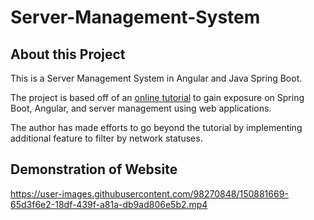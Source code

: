 # Server-Management-System

## About this Project
This is a Server Management System in Angular and Java Spring Boot. 

The project is based off of an [online tutorial](https://youtu.be/1zCvBCqmUuo) to gain exposure on Spring Boot, Angular, and server management using web applications.

The author has made efforts to go beyond the tutorial by implementing additional feature to filter by network statuses.

## Demonstration of Website
https://user-images.githubusercontent.com/98270848/150881669-65d3f6e2-18df-439f-a81a-db9ad806e5b2.mp4

